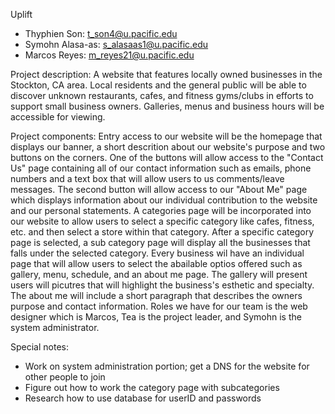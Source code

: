 Uplift
- Thyphien Son: t_son4@u.pacific.edu
- Symohn Alasa-as: s_alasaas1@u.pacific.edu
- Marcos Reyes: m_reyes21@u.pacific.edu

Project description:
  A website that features locally owned businesses in the Stockton, CA area. Local residents and the general public will be able to discover unknown restaurants, cafes, and fitness gyms/clubs in efforts to support small business owners. Galleries, menus and business hours will be accessible for viewing.
  
Project components:
   Entry access to our website will be the homepage that displays our banner, a short descrition about our website's purpose and two buttons on the corners. One of the buttons will allow access to the "Contact Us" page containing all of our contact information such as emails, phone numbers and a text box that will allow users to us comments/leave messages. The second button will allow access to our "About Me" page which displays information about our individual contribution to the website and our personal statements. A categories page will be incorporated into our website to allow users to select a specific category like cafes, fitness, etc. and then select a store within that category. After a specific category page is selected, a sub category page will display all the businesses that falls under the selected category. Every business wil have an individual page that will allow users to select the abailable optios offered such as gallery, menu, schedule, and an about me page. The gallery will present users will picutres that will highlight the business's esthetic and specialty. The about me will include a short paragraph that describes the owners purpose and contact information.
  Roles we have for our team is the web designer which is Marcos, Tea is the project leader, and Symohn is the system administrator.
  
Special notes:
- Work on system administration portion; get a DNS for the website for other people to join
- Figure out how to work the category page with subcategories
- Research how to use database for userID and passwords
